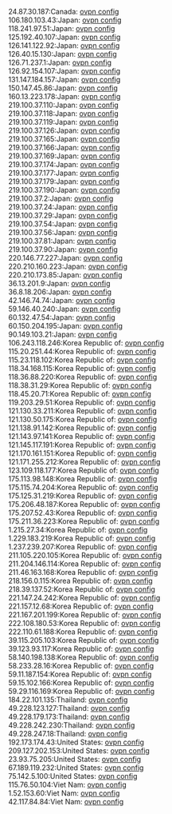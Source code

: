 24.87.30.187:Canada: [ovpn config](vpn/24_87_30_187.ovpn)  
106.180.103.43:Japan: [ovpn config](vpn/106_180_103_43.ovpn)  
118.241.97.51:Japan: [ovpn config](vpn/118_241_97_51.ovpn)  
125.192.40.107:Japan: [ovpn config](vpn/125_192_40_107.ovpn)  
126.141.122.92:Japan: [ovpn config](vpn/126_141_122_92.ovpn)  
126.40.15.130:Japan: [ovpn config](vpn/126_40_15_130.ovpn)  
126.71.237.1:Japan: [ovpn config](vpn/126_71_237_1.ovpn)  
126.92.154.107:Japan: [ovpn config](vpn/126_92_154_107.ovpn)  
131.147.184.157:Japan: [ovpn config](vpn/131_147_184_157.ovpn)  
150.147.45.86:Japan: [ovpn config](vpn/150_147_45_86.ovpn)  
160.13.223.178:Japan: [ovpn config](vpn/160_13_223_178.ovpn)  
219.100.37.110:Japan: [ovpn config](vpn/219_100_37_110.ovpn)  
219.100.37.118:Japan: [ovpn config](vpn/219_100_37_118.ovpn)  
219.100.37.119:Japan: [ovpn config](vpn/219_100_37_119.ovpn)  
219.100.37.126:Japan: [ovpn config](vpn/219_100_37_126.ovpn)  
219.100.37.165:Japan: [ovpn config](vpn/219_100_37_165.ovpn)  
219.100.37.166:Japan: [ovpn config](vpn/219_100_37_166.ovpn)  
219.100.37.169:Japan: [ovpn config](vpn/219_100_37_169.ovpn)  
219.100.37.174:Japan: [ovpn config](vpn/219_100_37_174.ovpn)  
219.100.37.177:Japan: [ovpn config](vpn/219_100_37_177.ovpn)  
219.100.37.179:Japan: [ovpn config](vpn/219_100_37_179.ovpn)  
219.100.37.190:Japan: [ovpn config](vpn/219_100_37_190.ovpn)  
219.100.37.2:Japan: [ovpn config](vpn/219_100_37_2.ovpn)  
219.100.37.24:Japan: [ovpn config](vpn/219_100_37_24.ovpn)  
219.100.37.29:Japan: [ovpn config](vpn/219_100_37_29.ovpn)  
219.100.37.54:Japan: [ovpn config](vpn/219_100_37_54.ovpn)  
219.100.37.56:Japan: [ovpn config](vpn/219_100_37_56.ovpn)  
219.100.37.81:Japan: [ovpn config](vpn/219_100_37_81.ovpn)  
219.100.37.90:Japan: [ovpn config](vpn/219_100_37_90.ovpn)  
220.146.77.227:Japan: [ovpn config](vpn/220_146_77_227.ovpn)  
220.210.160.223:Japan: [ovpn config](vpn/220_210_160_223.ovpn)  
220.210.173.85:Japan: [ovpn config](vpn/220_210_173_85.ovpn)  
36.13.201.9:Japan: [ovpn config](vpn/36_13_201_9.ovpn)  
36.8.18.206:Japan: [ovpn config](vpn/36_8_18_206.ovpn)  
42.146.74.74:Japan: [ovpn config](vpn/42_146_74_74.ovpn)  
59.146.40.240:Japan: [ovpn config](vpn/59_146_40_240.ovpn)  
60.132.47.54:Japan: [ovpn config](vpn/60_132_47_54.ovpn)  
60.150.204.195:Japan: [ovpn config](vpn/60_150_204_195.ovpn)  
90.149.103.21:Japan: [ovpn config](vpn/90_149_103_21.ovpn)  
106.243.118.246:Korea Republic of: [ovpn config](vpn/106_243_118_246.ovpn)  
115.20.251.44:Korea Republic of: [ovpn config](vpn/115_20_251_44.ovpn)  
115.23.118.102:Korea Republic of: [ovpn config](vpn/115_23_118_102.ovpn)  
118.34.168.115:Korea Republic of: [ovpn config](vpn/118_34_168_115.ovpn)  
118.36.88.220:Korea Republic of: [ovpn config](vpn/118_36_88_220.ovpn)  
118.38.31.29:Korea Republic of: [ovpn config](vpn/118_38_31_29.ovpn)  
118.45.20.71:Korea Republic of: [ovpn config](vpn/118_45_20_71.ovpn)  
119.203.29.51:Korea Republic of: [ovpn config](vpn/119_203_29_51.ovpn)  
121.130.33.211:Korea Republic of: [ovpn config](vpn/121_130_33_211.ovpn)  
121.130.50.175:Korea Republic of: [ovpn config](vpn/121_130_50_175.ovpn)  
121.138.91.142:Korea Republic of: [ovpn config](vpn/121_138_91_142.ovpn)  
121.143.97.141:Korea Republic of: [ovpn config](vpn/121_143_97_141.ovpn)  
121.145.117.191:Korea Republic of: [ovpn config](vpn/121_145_117_191.ovpn)  
121.170.161.151:Korea Republic of: [ovpn config](vpn/121_170_161_151.ovpn)  
121.171.255.212:Korea Republic of: [ovpn config](vpn/121_171_255_212.ovpn)  
123.109.118.177:Korea Republic of: [ovpn config](vpn/123_109_118_177.ovpn)  
175.113.98.148:Korea Republic of: [ovpn config](vpn/175_113_98_148.ovpn)  
175.115.74.204:Korea Republic of: [ovpn config](vpn/175_115_74_204.ovpn)  
175.125.31.219:Korea Republic of: [ovpn config](vpn/175_125_31_219.ovpn)  
175.206.48.187:Korea Republic of: [ovpn config](vpn/175_206_48_187.ovpn)  
175.207.52.43:Korea Republic of: [ovpn config](vpn/175_207_52_43.ovpn)  
175.211.36.223:Korea Republic of: [ovpn config](vpn/175_211_36_223.ovpn)  
1.215.27.34:Korea Republic of: [ovpn config](vpn/1_215_27_34.ovpn)  
1.229.183.219:Korea Republic of: [ovpn config](vpn/1_229_183_219.ovpn)  
1.237.239.207:Korea Republic of: [ovpn config](vpn/1_237_239_207.ovpn)  
211.105.220.105:Korea Republic of: [ovpn config](vpn/211_105_220_105.ovpn)  
211.204.146.114:Korea Republic of: [ovpn config](vpn/211_204_146_114.ovpn)  
211.46.163.168:Korea Republic of: [ovpn config](vpn/211_46_163_168.ovpn)  
218.156.0.115:Korea Republic of: [ovpn config](vpn/218_156_0_115.ovpn)  
218.39.137.52:Korea Republic of: [ovpn config](vpn/218_39_137_52.ovpn)  
221.147.24.242:Korea Republic of: [ovpn config](vpn/221_147_24_242.ovpn)  
221.157.12.68:Korea Republic of: [ovpn config](vpn/221_157_12_68.ovpn)  
221.167.201.199:Korea Republic of: [ovpn config](vpn/221_167_201_199.ovpn)  
222.108.180.53:Korea Republic of: [ovpn config](vpn/222_108_180_53.ovpn)  
222.110.61.188:Korea Republic of: [ovpn config](vpn/222_110_61_188.ovpn)  
39.115.205.103:Korea Republic of: [ovpn config](vpn/39_115_205_103.ovpn)  
39.123.93.117:Korea Republic of: [ovpn config](vpn/39_123_93_117.ovpn)  
58.140.198.138:Korea Republic of: [ovpn config](vpn/58_140_198_138.ovpn)  
58.233.28.16:Korea Republic of: [ovpn config](vpn/58_233_28_16.ovpn)  
59.11.187.154:Korea Republic of: [ovpn config](vpn/59_11_187_154.ovpn)  
59.15.102.166:Korea Republic of: [ovpn config](vpn/59_15_102_166.ovpn)  
59.29.116.169:Korea Republic of: [ovpn config](vpn/59_29_116_169.ovpn)  
184.22.101.135:Thailand: [ovpn config](vpn/184_22_101_135.ovpn)  
49.228.123.127:Thailand: [ovpn config](vpn/49_228_123_127.ovpn)  
49.228.179.173:Thailand: [ovpn config](vpn/49_228_179_173.ovpn)  
49.228.242.230:Thailand: [ovpn config](vpn/49_228_242_230.ovpn)  
49.228.247.18:Thailand: [ovpn config](vpn/49_228_247_18.ovpn)  
192.173.174.43:United States: [ovpn config](vpn/192_173_174_43.ovpn)  
209.127.202.153:United States: [ovpn config](vpn/209_127_202_153.ovpn)  
23.93.75.205:United States: [ovpn config](vpn/23_93_75_205.ovpn)  
67.189.119.232:United States: [ovpn config](vpn/67_189_119_232.ovpn)  
75.142.5.100:United States: [ovpn config](vpn/75_142_5_100.ovpn)  
115.76.50.104:Viet Nam: [ovpn config](vpn/115_76_50_104.ovpn)  
1.52.153.60:Viet Nam: [ovpn config](vpn/1_52_153_60.ovpn)  
42.117.84.84:Viet Nam: [ovpn config](vpn/42_117_84_84.ovpn)  
